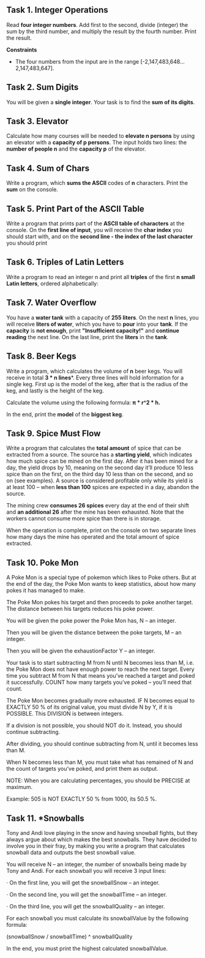 ## Task 1. Integer Operations

Read **four integer numbers**. Add first to the second, divide (integer) the sum by the third number, and multiply the result by the fourth number. Print the result.

**Constraints**
- The four numbers from the input are in the range [-2,147,483,648… 2,147,483,647].



## Task 2. Sum Digits

You will be given a **single integer**. Your task is to find the **sum of its digits**.



## Task 3. Elevator

Calculate how many courses will be needed to **elevate n persons** by using an elevator with a **capacity of p persons**. The input holds two lines: the **number of people n** and the **capacity p** of the elevator.



## Task 4. Sum of Chars

Write a program, which **sums the ASCII** codes of **n** characters. Print the **sum** on the console.



## Task 5. Print Part of the ASCII Table 

Write a program that prints part of the **ASCII table of characters** at the console. On the **first line of input**, you will receive the **char index** you should start with, and on the **second line - the index of the last character** you should print



## Task 6. Triples of Latin Letters

Write a program to read an integer n and print all **triples** of the first **n small Latin letters**, ordered alphabetically:


## Task 7. Water Overflow

You have a **water tank** with a capacity of **255 liters**. On the next **n** lines, you will receive **liters of water**, which you have to **pour** into your **tank**. If the **capacity** is **not enough**, print **"Insufficient capacity!"** and **continue reading** the next line. On the last line, print the **liters** in the **tank**.



## Task 8. Beer Kegs

Write a program, which calculates the volume of **n** beer kegs. You will receive in total **3 * n lines***. Every three lines will hold information for a single keg. First up is the model of the keg, after that is the radius of the keg, and lastly is the height of the keg.

Calculate the volume using the following formula: **π * r^2 * h.**

In the end, print the **model** of the **biggest keg**.



## Task 9. Spice Must Flow

Write a program that calculates the **total amount** of spice that can be extracted from a source. The source has a **starting yield**, which indicates how much spice can be mined on the first day. After it has been mined for a day, the yield drops by 10, meaning on the second day it’ll produce 10 less spice than on the first, on the third day 10 less than on the second, and so on (see examples). A source is considered profitable only while its yield is at least 100 – when **less than 100** spices are expected in a day, abandon the source.

The mining crew **consumes 26 spices** every day at the end of their shift and **an additional 26** after the mine has been exhausted. Note that the workers cannot consume more spice than there is in storage.

When the operation is complete, print on the console on two separate lines how many days the mine has operated and the total amount of spice extracted.



## Task 10. Poke Mon

A Poke Mon is a special type of pokemon which likes to Poke others. But at the end of the day, the Poke Mon wants to keep statistics, about how many pokes it has managed to make.

The Poke Mon pokes his target and then proceeds to poke another target. The distance between his targets reduces his poke power.

You will be given the poke power the Poke Mon has, N – an integer.

Then you will be given the distance between the poke targets, M – an integer.

Then you will be given the exhaustionFactor Y – an integer.

Your task is to start subtracting M from N until N becomes less than M, i.e. the Poke Mon does not have enough power to reach the next target. Every time you subtract M from N that means you’ve reached a target and poked it successfully. COUNT how many targets you’ve poked – you’ll need that count.

The Poke Mon becomes gradually more exhausted. IF N becomes equal to EXACTLY 50 % of its original value, you must divide N by Y, if it is POSSIBLE. This DIVISION is between integers.

If a division is not possible, you should NOT do it. Instead, you should continue subtracting.

After dividing, you should continue subtracting from N, until it becomes less than M.

When N becomes less than M, you must take what has remained of N and the count of targets you’ve poked, and print them as output.

NOTE: When you are calculating percentages, you should be PRECISE at maximum.

Example: 505 is NOT EXACTLY 50 % from 1000, its 50.5 %.



## Task 11. *Snowballs

Tony and Andi love playing in the snow and having snowball fights, but they always argue about which makes the best snowballs. They have decided to involve you in their fray, by making you write a program that calculates snowball data and outputs the best snowball value.

You will receive N – an integer, the number of snowballs being made by Tony and Andi. For each snowball you will receive 3 input lines:

· On the first line, you will get the snowballSnow – an integer.

· On the second line, you will get the snowballTime – an integer.

· On the third line, you will get the snowballQuality – an integer.

For each snowball you must calculate its snowballValue by the following formula:

(snowballSnow / snowballTime) ^ snowballQuality

In the end, you must print the highest calculated snowballValue.